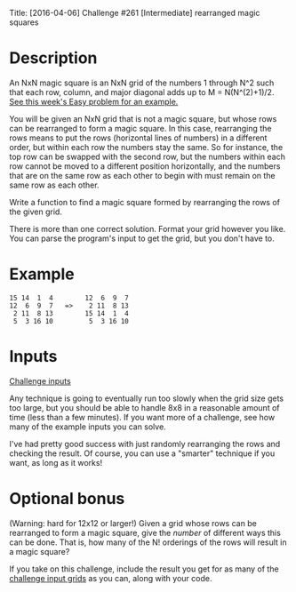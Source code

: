 Title: [2016-04-06] Challenge #261 [Intermediate] rearranged magic squares

# Description

An NxN magic square is an NxN grid of the numbers 1 through N^2 such that each row, column, and major diagonal adds up to M = N(N^(2)+1)/2. [See this week's Easy problem for an example.](https://www.reddit.com/r/dailyprogrammer/comments/4dccix/20160404_challenge_261_easy_verifying_3x3_magic/)

You will be given an NxN grid that is not a magic square, but whose rows can be rearranged to form a magic square. In this case, rearranging the rows means to put the rows (horizontal lines of numbers) in a different order, but within each row the numbers stay the same. So for instance, the top row can be swapped with the second row, but the numbers within each row cannot be moved to a different position horizontally, and the numbers that are on the same row as each other to begin with must remain on the same row as each other.

Write a function to find a magic square formed by rearranging the rows of the given grid.

There is more than one correct solution. Format your grid however you like. You can parse the program's input to get the grid, but you don't have to.

# Example

    15 14  1  4        12  6  9  7
    12  6  9  7   =>    2 11  8 13
     2 11  8 13        15 14  1  4
     5  3 16 10         5  3 16 10

# Inputs

[Challenge inputs](http://pastebin.com/tWzmKrJh)

Any technique is going to eventually run too slowly when the grid size gets too large, but you should be able to handle 8x8 in a reasonable amount of time (less than a few minutes). If you want more of a challenge, see how many of the example inputs you can solve.

I've had pretty good success with just randomly rearranging the rows and checking the result. Of course, you can use a "smarter" technique if you want, as long as it works!

# Optional bonus

(Warning: hard for 12x12 or larger!) Given a grid whose rows can be rearranged to form a magic square, give the *number* of different ways this can be done. That is, how many of the N! orderings of the rows will result in a magic square?

If you take on this challenge, include the result you get for as many of the [challenge input grids](http://pastebin.com/tWzmKrJh) as you can, along with your code.